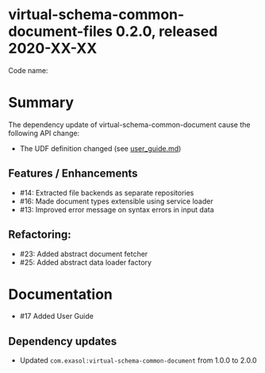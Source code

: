 # virtual-schema-common-document-files 0.2.0, released 2020-XX-XX
 
Code name: 
 
# Summary

The dependency update of virtual-schema-common-document cause the following API change:

* The UDF definition changed (see [user_guide.md](../user-guide/user_guide.md))

## Features / Enhancements

* #14: Extracted file backends as separate repositories
* #16: Made document types extensible using service loader
* #13: Improved error message on syntax errors in input data

## Refactoring:

* #23: Added abstract document fetcher
* #25: Added abstract data loader factory

# Documentation

* #17 Added User Guide

## Dependency updates

* Updated `com.exasol:virtual-schema-common-document` from 1.0.0 to 2.0.0 

